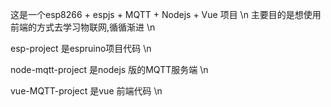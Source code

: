 这是一个esp8266 + espjs + MQTT + Nodejs + Vue 项目 \n
主要目的是想使用前端的方式去学习物联网,循循渐进 \n


esp-project 是espruino项目代码  \n

node-mqtt-project 是nodejs 版的MQTT服务端 \n

vue-MQTT-project  是vue 前端代码  \n